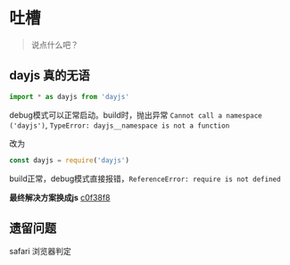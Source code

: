 # 吐槽

> 说点什么吧？

## dayjs 真的无语

```typescript
import * as dayjs from 'dayjs'
```

debug模式可以正常启动。build时，抛出异常 `Cannot call a namespace ('dayjs')`, `TypeError: dayjs__namespace is not a function`

改为

```typescript
const dayjs = require('dayjs')
```

build正常，debug模式直接报错，`ReferenceError: require is not defined`

**最终解决方案换成js** [c0f38f8](https://github.com/DrAugus/draugus.github.io/commit/c0f38f802693f358570c78730b5a4848d81609d8)

## 遗留问题

safari 浏览器判定